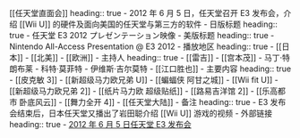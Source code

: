 [[任天堂直面会]]
heading:: true
	- 2012 年 6 月 5 日，任天堂召开 E3 发布会，介绍 [[Wii U]] 的硬件及面向美国的任天堂与第三方的软件
	- 日版标题
	  heading:: true
		- 任天堂 E3 2012 プレゼンテーション映像
	- 美版标题
	  heading:: true
		- Nintendo All-Access Presentation @ E3 2012
	- 播放地区
	  heading:: true
		- [[日本]]
		- [[北美]]
		- [[欧洲]]
	- 主持人
	  heading:: true
		- [[雷吉]]
		- [[宫本茂]]
		- 马丁·特朗布莱
		- 科特·莫菲特
		- 伊维斯·吉尔莫特
		- [[江口胜也]]
	- 主要内容
	  heading:: true
		- [[皮克敏 3]]
		- [[新超级马力欧兄弟 U]]
		- [[蝙蝠侠 阿甘之城]]
		- [[Wii fit U]]
		- [[新超级马力欧兄弟 2]]
		- [[纸片马力欧 超级贴纸]]
		- [[路易吉洋馆 2]]
		- [[乐高都市 卧底风云]]
		- [[舞力全开 4]]
		- [[任天堂大陆]]
	- 备注
	  heading:: true
		- E3 发布会结束后，日本任天堂又播出了岩田聪介绍 [[Wii U]] 游戏的视频
	- 外部链接
	  heading:: true
		- [2012 年 6 月 5 日任天堂 E3 发布会](https://www.bilibili.com/video/BV1SJ411d7h8/)